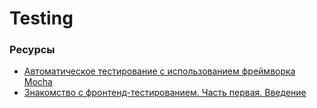 # Testing


### Ресурсы

* [Автоматическое тестирование c использованием фреймворка Mocha](https://learn.javascript.ru/testing-mocha)
* [Знакомство с фронтенд-тестированием. Часть первая. Введение](https://tproger.ru/translations/frontend-testing-1/)
